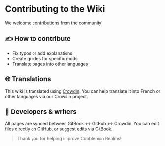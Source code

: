 # Contributing to the Wiki

We welcome contributions from the community!

## ✍️ How to contribute

- Fix typos or add explanations
- Create guides for specific mods
- Translate pages into other languages

## 🌐 Translations

This wiki is translated using [Crowdin]([https://crowdin.com/](https://crowdin.com/project/cobblemon-realms-wiki)). You can help translate it into French or other languages via our Crowdin project.

## 🔧 Developers & writers

All pages are synced between GitBook ↔ GitHub ↔ Crowdin. You can edit files directly on GitHub, or suggest edits via GitBook.

> Thank you for helping improve Cobblemon Realms!
